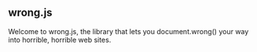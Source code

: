 wrong.js
---

Welcome to wrong.js, the library that lets you document.wrong() your way into horrible, horrible web sites.
